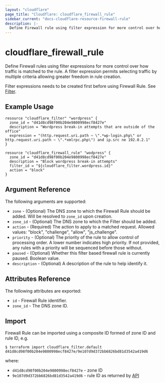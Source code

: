 ```yaml
---
layout: "cloudflare"
page_title: "Cloudflare: cloudflare_firewall_rule"
sidebar_current: "docs-cloudflare-resource-firewall-rule"
description: |-
  Define Firewall rule using filter expression for more control over how traffic is matched to the rule.
---
```


# cloudflare_firewall_rule

Define Firewall rules using filter expressions for more control over how traffic is matched to the rule.
A filter expression permits selecting traffic by multiple criteria allowing greater freedom in rule creation.

Filter expressions needs to be created first before using Firewall Rule. See [Filter](filter.html).

## Example Usage

```hcl
resource "cloudflare_filter" "wordpress" {
  zone_id = "d41d8cd98f00b204e9800998ecf8427e"
  description = "Wordpress break-in attempts that are outside of the office"
  expression = "(http.request.uri.path ~ \".*wp-login.php\" or http.request.uri.path ~ \".*xmlrpc.php\") and ip.src ne 192.0.2.1"
}

resource "cloudflare_firewall_rule" "wodpress" {
  zone_id = "d41d8cd98f00b204e9800998ecf8427e"
  description = "Block wordpress break-in attempts"
  filter_id = "${cloudflare_filter.wordpress.id}"
  action = "block"
}
```

## Argument Reference

The following arguments are supported:

* `zone` - (Optional) The DNS zone to which the Firewall Rule should be added. Will be resolved to `zone_id` upon creation.
* `zone_id` - (Optional) The DNS zone to which the Filter should be added.
* `action` - (Required) The action to apply to a matched request. Allowed values: "block", "challenge", "allow", "js_challenge".
* `priority` - (Optional) The priority of the rule to allow control of processing order. A lower number indicates high priority. If not provided, any rules with a priority will be sequenced before those without.
* `paused` - (Optional) Whether this filter based firewall rule is currently paused. Boolean value.
* `description` - (Optional) A description of the rule to help identify it.

## Attributes Reference

The following attributes are exported:

* `id` - Firewall Rule identifier.
* `zone_id` - The DNS zone ID.

## Import

Firewall Rule can be imported using a composite ID formed of zone ID and rule ID, e.g.

```
$ terraform import cloudflare_filter.default d41d8cd98f00b204e9800998ecf8427e/9e107d9d372bb6826bd81d3542a419d6
```

where:

* `d41d8cd98f00b204e9800998ecf8427e` - zone ID
* `9e107d9d372bb6826bd81d3542a419d6` - rule ID as returned by [API](https://api.cloudflare.com/#zone-firewall-filter-rules)
